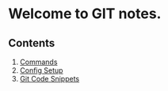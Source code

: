 # Welcome to GIT notes.

## Contents

1. [Commands](commands.md)
2. [Config Setup](config.md)
3. [Git Code Snippets](git_snippets.md)